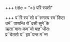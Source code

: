 +++
title = "०३ परि स्पशो"

+++
प᳓रि स्प᳓शो व᳓रुणस्य स्म᳓दिष्टा  
उभे᳓ पश्यन्ति रो᳓दसी सुमे᳓के  
ऋता᳓वानः कव᳓यो यज्ञ᳓धीराः  
प्र᳓चेतसो य᳓ इष᳓यन्त म᳓न्म